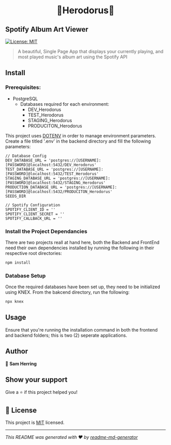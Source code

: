 <h1 align="center">🎵Herodorus🎵</h1>
<h2>Spotify Album Art Viewer</h2>
<p>
  <a href="spdx.org/licences/MIT.html" target="_blank">
    <img alt="License: MIT" src="https://img.shields.io/badge/License-MIT-yellow.svg" />
  </a>
</p>

> A beautiful, Single Page App that displays your currently playing, and most played music's album art using the Spotify API

## Install


### Prerequisites:
  - PostgreSQL
    - Databases required for each environment:
      - DEV_Herodorus
      - TEST_Herodorus
      - STAGING_Herodorus
      - PRODUCITON_Herodorus
  
This project uses <a href="https://www.npmjs.com/package/dotenv">DOTENV</a> in order to manage environment parameters. Create a file titled '.env' in the backend directory and fill the following parameters:

```env
// Database Config
DEV_DATABASE_URL = 'postgres://[USERNAME]:[PASSWORD]@localhost:5432/DEV_Herodorus'
TEST_DATABASE_URL = 'postgres://[USERNAME]:[PASSWORD]@localhost:5432/TEST_Herodorus'
STAGING_DATABASE_URL = 'postgres://[USERNAME]:[PASSWORD]@localhost:5432/STAGING_Herodorus'
PRODUCTION_DATABASE_URL = 'postgres://[USERNAME]:[PASSWORD]@localhost:5432/PRODUCITON_Herodorus'
SEEDS_DIR

// Spotify Configuration
SPOTIFY_CLIENT_ID = ''
SPOTIFY_CLIENT_SECRET = ''
SPOTIFY_CALLBACK_URL = ''
```

### Install the Project Dependancies
There are two projects reall at hand here, both the Backend and FrontEnd need their own dependencies installed by running the following in their respective root directories:
```sh
npm install 
```

### Database Setup
Once the required databases have been set up, they need to be initialized using KNEX. From the bakcend directory, run the following:

```sh
npx knex 
```


## Usage
Ensure that you're running the installation command in both the frontend and backend folders; this is two (2) seperate applications.


## Author

👤 **Sam Herring**


## Show your support

Give a ⭐️ if this project helped you!

## 📝 License

This project is [MIT](spdx.org/licences/MIT.html) licensed.

***
_This README was generated with ❤️ by [readme-md-generator](https://github.com/kefranabg/readme-md-generator)_